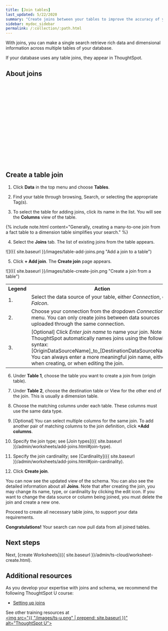 ```yaml
---
title: [Join tables]
last_updated: 5/22/2020
summary: "Create joins between your tables to improve the accuracy of your Search."
sidebar: mydoc_sidebar
permalink: /:collection/:path.html
---
```


With joins, you can make a single search retrieve rich data and dimensional information across multiple tables of your database.

If your database uses any table joins, they appear in ThoughtSpot.

## About joins

<script src="https://fast.wistia.com/embed/medias/vyffltai66.jsonp" async></script><script src="https://fast.wistia.com/assets/external/E-v1.js" async></script><span class="wistia_embed wistia_async_vyffltai66 popover=true popoverAnimateThumbnail=true popoverBorderColor=4E55FD popoverBorderWidth=2" style="display:inline-block;height:252px;position:relative;width:450px">&nbsp;</span>

## Create a table join

1. Click **Data** in the top menu and choose **Tables**.

2. Find your table through browsing, Search, or selecting the appropriate Tag(s).

3. To select the table for adding joins, click its name in the list. You will see the **Columns** view of the table.

  {% include note.html content="Generally, creating a many-to-one join from a fact table to a dimension table simplifies your search." %}

4. Select the **Joins** tab. The list of existing joins from the table appears.

  ![]({{ site.baseurl }}/images/table-add-joins.png "Add a join to a table")

5. Click **+ Add join**. The **Create join** page appears.

  ![]({{ site.baseurl }}/images/table-create-join.png "Create a join from a table")
  <table>
    <tr>
      <th>Legend</th>
      <th>Action</th>
    </tr>
    <tr>
      <td>1.</td>
      <td>Select the data source of your table, either <em>Connection</em>, or <em>Falcon</em>.</td>
    </tr>
    <tr>
      <td>2.</td>
      <td>Choose your connection from the dropdown <em>Connection</em> menu. You can only create joins between data sources uploaded through the same connection.</td>
    </tr>
    <tr>
      <td>3.</td>
      <td>[Optional] Click <em> Enter join name</em> to name your join. Note that ThoughtSpot automatically names joins using the following syntax: [OriginDataSourceName]_to_[DestinationDataSourceName]. You can always enter a more meaningful join name, either when creating, or when editing the join.</td>
    </tr>
  </table>

6. Under **Table 1**, choose the table you want to create a join from (origin table).

7. Under **Table 2**, choose the destination table or View for the other end of the join. This is usually a dimension table.

8. Choose the matching columns under each table. These columns must use the same data type.

9. [Optional] You can select multiple columns for the same join. To add another pair of matching columns to the join definition, click **+Add columns**.

10. Specify the join type; see [Join types]({{ site.baseurl }}/admin/worksheets/add-joins.html#join-type).

11. Specify the join cardinality; see [Cardinality]({{ site.baseurl }}/admin/worksheets/add-joins.html#join-cardinality).

12. Click **Create join**.

You can now see the updated view of the schema.
You can also see the detailed information about all **Joins**. Note that after creating the join, you may change its name, type, or cardinality by clicking the edit icon. If you want to change the data source or column being joined, you must delete the join and create a new one.

Proceed to create all necessary table joins, to support your data requirements.

**Congratulations!** Your search can now pull data from all joined tables.

## Next steps
Next, [create Worksheets]({{ site.baseurl }}/admin/ts-cloud/worksheet-create.html).

## Additional resources

As you develop your expertise with joins and schema, we recommend the following ThoughtSpot U course:

- <a href="https://training.thoughtspot.com/1-setting-up-joins" target="_blank">Setting up joins</a>

See other training resources at <br />
<a href="https://training.thoughtspot.com/" target="_blank"><img src="{{ "/images/ts-u.png" | prepend: site.baseurl  }}" alt="ThoughtSpot U"></a>

